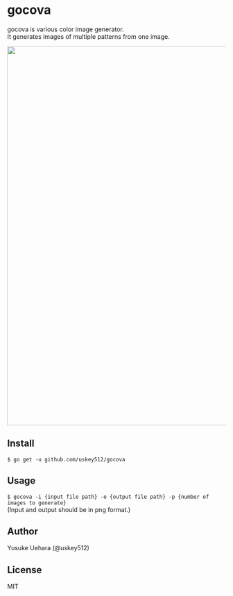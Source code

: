 # gocova  
gocova is various color image generator.  
It generates images of multiple patterns from one image.  

<img width="874" alt="" src="https://user-images.githubusercontent.com/4005383/47588820-5b084c80-d9a2-11e8-891e-49aed3ff3323.png">



## Install  
`$ go get -u github.com/uskey512/gocova`  

## Usage  
`$ gocova -i {input file path} -o {output file path} -p {number of images to generate}`  
(Input and output should be in png format.)


## Author
Yusuke Uehara (@uskey512)

## License
MIT
